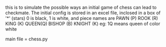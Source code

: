 this is to simulate the possible ways an initial game of chess can lead to checkmate.
The initial config is stored in an excel file, inclosed in a box of '*' (stars)
0 is black, 1 is white, and piece names are 
        PAWN (P)
	ROOK (R)
	KING (K)
	QUEEN(Q)
	BISHOP (B)
	KNIGHT (K)
eg: 1Q means queen of color white

main file = chess.py